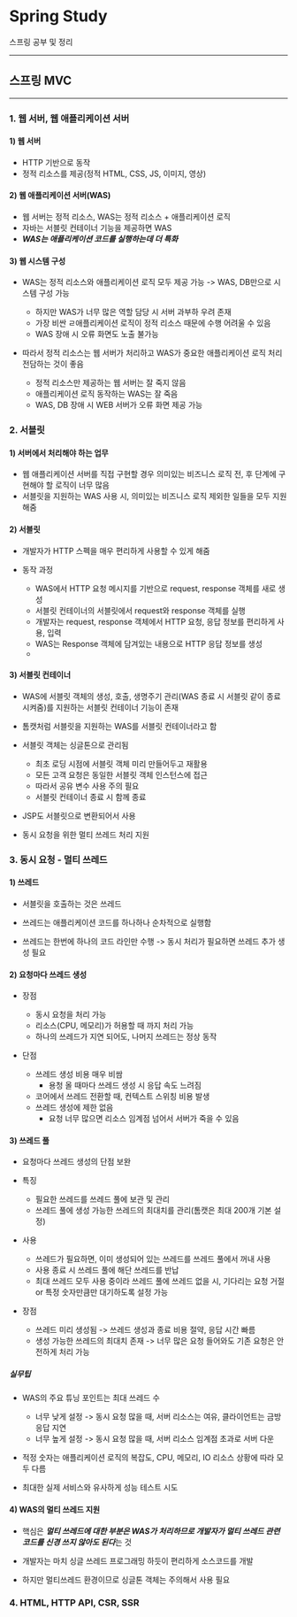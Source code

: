 # Spring Study

스프링 공부 및 정리

---

## 스프링 MVC

---

### 1. 웹 서버, 웹 애플리케이션 서버

#### 1) 웹 서버

- HTTP 기반으로 동작
- 정적 리소스를 제공(정적 HTML, CSS, JS, 이미지, 영상)
#### 2) 웹 애플리케이션 서버(WAS)

- 웹 서버는 정적 리소스, WAS는 정적 리소스 + 애플리케이션 로직
- 자바는 서블릿 컨테이너 기능을 제공하면 WAS
- ***WAS는 애플리케이션 코드를 실행하는데 더 특화***

#### 3) 웹 시스템 구성

- WAS는 정적 리소스와 애플리케이션 로직 모두 제공 가능 -> WAS, DB만으로 시스템 구성 가능
  - 하지만 WAS가 너무 많은 역할 담당 시 서버 과부하 우려 존재
  - 가장 비싼 ㄹ애플리케이션 로직이 정적 리소스 때문에 수행 어려울 수 있음
  - WAS 장애 시 오류 화면도 노출 불가능   
  

- 따라서 정적 리소스는 웹 서버가 처리하고 WAS가 중요한 애플리케이션 로직 처리 전담하는 것이 좋음
  - 정적 리소스만 제공하는 웹 서버는 잘 죽지 않음
  - 애플리케이션 로직 동작하는 WAS는 잘 죽음
  - WAS, DB 장애 시 WEB 서버가 오류 화면 제공 가능

    
### 2. 서블릿

#### 1) 서버에서 처리해야 하는 업무 

* 웹 애플리케이션 서버를 직접 구현할 경우 의미있는 비즈니스 로직 전, 후 단계에 구현해야 할 로직이 너무 많음
* 서블릿을 지원하는 WAS 사용 시, 의미있는 비즈니스 로직 제외한 일들을 모두 지원해줌


#### 2) 서블릿

- 개발자가 HTTP 스펙을 매우 편리하게 사용할 수 있게 해줌


- 동작 과정
  - WAS에서 HTTP 요청 메시지를 기반으로 request, response 객체를 새로 생성
  - 서블릿 컨테이너의 서블릿에서 request와 response 객체를 실행
  - 개발자는 request, response 객체에서 HTTP 요청, 응답 정보를 편리하게 사용, 입력
  - WAS는 Response 객체에 담겨있는 내용으로 HTTP 응답 정보를 생성
  - 

#### 3) 서블릿 컨테이너

- WAS에 서블릿 객체의 생성, 호출, 생명주기 관리(WAS 종료 시 서블릿 같이 종료 시켜줌)를 지원하는 서블릿 컨테이너 기능이 존재


- 톰캣처럼 서블릿을 지원하는 WAS를 서블릿 컨테이너라고 함


- 서블릿 객체는 싱글톤으로 관리됨
  - 최초 로딩 시점에 서블릿 객체 미리 만들어두고 재활용
  - 모든 고객 요청은 동일한 서블릿 객체 인스턴스에 접근
  - 따라서 공유 변수 사용 주의 필요
  - 서블릿 컨테이너 종료 시 함께 종료


- JSP도 서블릿으로 변환되어서 사용


- 동시 요청을 위한 멀티 쓰레드 처리 지원

### 3. 동시 요청 - 멀티 쓰레드

#### 1) 쓰레드
- 서블릿을 호출하는 것은 쓰레드


- 쓰레드는 애플리케이션 코드를 하나하나 순차적으로 실행함


- 쓰레드는 한번에 하나의 코드 라인만 수행 -> 동시 처리가 필요하면 쓰레드 추가 생성 필요

#### 2) 요청마다 쓰레드 생성

- 장점
  - 동시 요청을 처리 가능
  - 리소스(CPU, 메모리)가 허용할 때 까지 처리 가능
  - 하나의 쓰레드가 지연 되어도, 나머지 쓰레드는 정상 동작


- 단점
  - 쓰레드 생성 비용 매우 비쌈
    - 용청 올 때마다 쓰레드 생성 시 응답 속도 느려짐
  - 코어에서 쓰레드 전환할 때, 컨텍스트 스위칭 비용 발생
  - 쓰레드 생성에 제한 없음
    - 요청 너무 많으면 리소스 임계점 넘어서 서버가 죽을 수 있음


#### 3) 쓰레드 풀

- 요청마다 쓰레드 생성의 단점 보완


- 특징
  - 필요한 쓰레드를 쓰레드 풀에 보관 및 관리
  - 쓰레드 풀에 생성 가능한 쓰레드의 최대치를 관리(톰캣은 최대 200개 기본 설정)


- 사용
  - 쓰레드가 필요하면, 이미 생성되어 있는 쓰레드를 쓰레드 풀에서 꺼내 사용
  - 사용 종료 시 쓰레드 풀에 해단 쓰레드를 반납
  - 최대 쓰레드 모두 사용 중이라 쓰레드 풀에 쓰레드 없을 시, 기다리는 요청 거절 or 특정 숫자만큼만 대기하도록 설정 가능
  

- 장점
  - 쓰레드 미리 생성됨 -> 쓰레드 생성과 종료 비용 절약, 응답 시간 빠름
  - 생성 가능한 쓰레드의 최대치 존재 -> 너무 많은 요청 들어와도 기존 요청은 안전하게 처리 가능

##### 실무팁

- WAS의 주요 튜닝 포인트는 최대 쓰레드 수
  - 너무 낮게 설정 -> 동시 요청 많을 때, 서버 리소스는 여유, 클라이언트는 금방 응답 지연
  - 너무 높게 설정 -> 동시 요청 많을 때, 서버 리소스 임계점 초과로 서버 다운


- 적정 숫자는 애플리케이션 로직의 복잡도, CPU, 메모리, IO 리소스 상황에 따라 모두 다름


- 최대한 실제 서비스와 유사하게 성능 테스트 시도


#### 4) WAS의 멀티 쓰레드 지원

- 핵심은 ***멀티 쓰레드에 대한 부분은 WAS가 처리하므로 개발자가 멀티 쓰레드 관련 코드를 신경 쓰지 않아도 된다***는 것


- 개발자는 마치 싱글 쓰레드 프로그래밍 하듯이 편리하게 소스코드를 개발

- 하지만 멀티쓰레드 환경이므로 싱글톤 객체는 주의해서 사용 필요


### 4. HTML, HTTP API, CSR, SSR

